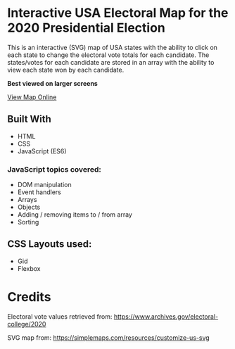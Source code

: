# Interactive USA Electoral Map for the 2020 Presidential Election
This is an interactive (SVG) map of USA states with the ability to click on each state to change the electoral vote totals for each candidate. The states/votes for each candidate are stored in an array with the ability to view each state won by each candidate.

**Best viewed on larger screens**

[View Map Online](https://pursuitofleisure.github.io/usa-electoral-map-2020/)

## Built With
* HTML
* CSS
* JavaScript (ES6)

### JavaScript topics covered:
* DOM manipulation
* Event handlers
* Arrays
* Objects
* Adding / removing items to / from array
* Sorting

## CSS Layouts used:
* Gid
* Flexbox

# Credits
Electoral vote values retrieved from: https://www.archives.gov/electoral-college/2020

SVG map from: https://simplemaps.com/resources/customize-us-svg
